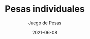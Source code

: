 ---
date: '2021-06-08'
title: Pesas individuales
subtitle: Juego de Pesas
image: https://lh3.googleusercontent.com/3D_ZVC8B1sttr__isYHzT9JKQJppbOp_gHYAO9-drvQLUBjWAr6IOd-Edcg4JgHTjR66i56dIqh1QEXnS2u9i8J-raNGSV3BIXVuWFkt3WGPyIVMgye3OeQizzYgt1Cpk2efJmaYmTA=w2400
price: $ 20.000
weight: 20
description: Juego de pesas tipo mancuernas de 1, 2 y 3 Kg, antideslizantes y ergonomicas. Incluye pedestal
link: https://wa.me/56951169934?text=Hola!%20Me%20interesan%20tus%20productos%20en%20venta.%20Cuentame%20mas%20sobre%20...
exclude: false
---